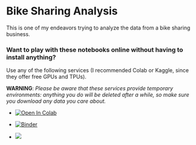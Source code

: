 # Bike Sharing Analysis

This is one of my endeavors trying to analyze the data from a bike sharing business.


### Want to play with these notebooks online without having to install anything?
Use any of the following services (I recommended Colab or Kaggle, since they offer free GPUs and TPUs).

**WARNING**: _Please be aware that these services provide temporary environments: anything you do will be deleted after a while, so make sure you download any data you care about._

* <a href="https://colab.research.google.com/github/couzhei/bike-sharing-analysis/blob/master/" target="_parent"><img src="https://colab.research.google.com/assets/colab-badge.svg" alt="Open In Colab"/></a>

* [![Binder](https://mybinder.org/badge_logo.svg)](https://mybinder.org/v2/gh/couzhei/bike-sharing-analysis/HEAD)

* <a href="https://www.kaggle.com/ashkanranjbar/bike-sharing-analysis"><img src="https://kaggle.com/static/images/open-in-kaggle.svg"></a>
